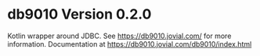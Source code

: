 # db9010 Version 0.2.0
Kotlin wrapper around JDBC.  See https://db9010.jovial.com/ for more
information.  Documentation at https://db9010.jovial.com/db9010/index.html
